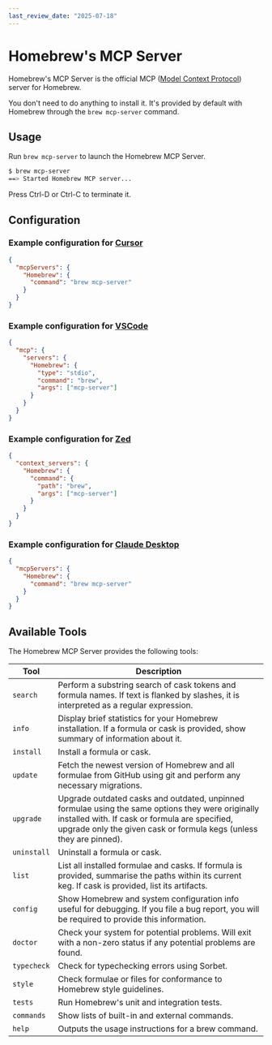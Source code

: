 ```yaml
---
last_review_date: "2025-07-18"
---
```


# Homebrew's MCP Server

Homebrew's MCP Server is the official MCP ([Model Context Protocol](https://modelcontextprotocol.io/)) server for Homebrew.

You don't need to do anything to install it.
It's provided by default with Homebrew through the `brew mcp-server` command.

## Usage

Run `brew mcp-server` to launch the Homebrew MCP Server.

```bash
$ brew mcp-server
==> Started Homebrew MCP server...
```

Press Ctrl-D or Ctrl-C to terminate it.

## Configuration

### Example configuration for [Cursor](https://www.cursor.com/)

```json
{
  "mcpServers": {
    "Homebrew": {
      "command": "brew mcp-server"
    }
  }
}
```

### Example configuration for [VSCode](https://code.visualstudio.com/)

```json
{
  "mcp": {
    "servers": {
      "Homebrew": {
        "type": "stdio",
        "command": "brew",
        "args": ["mcp-server"]
      }
    }
  }
}
```

### Example configuration for [Zed](https://github.com/zed-industries/zed)

```json
{
  "context_servers": {
    "Homebrew": {
      "command": {
        "path": "brew",
        "args": ["mcp-server"]
      }
    }
  }
}
```

### Example configuration for [Claude Desktop](https://claude.ai/download)

```json
{
  "mcpServers": {
    "Homebrew": {
      "command": "brew mcp-server"
    }
  }
}
```

## Available Tools

The Homebrew MCP Server provides the following tools:

| Tool | Description |
|------|-------------|
| `search` | Perform a substring search of cask tokens and formula names. If text is flanked by slashes, it is interpreted as a regular expression. |
| `info` | Display brief statistics for your Homebrew installation. If a formula or cask is provided, show summary of information about it. |
| `install` | Install a formula or cask. |
| `update` | Fetch the newest version of Homebrew and all formulae from GitHub using git and perform any necessary migrations. |
| `upgrade` | Upgrade outdated casks and outdated, unpinned formulae using the same options they were originally installed with. If cask or formula are specified, upgrade only the given cask or formula kegs (unless they are pinned). |
| `uninstall` | Uninstall a formula or cask. |
| `list` | List all installed formulae and casks. If formula is provided, summarise the paths within its current keg. If cask is provided, list its artifacts. |
| `config` | Show Homebrew and system configuration info useful for debugging. If you file a bug report, you will be required to provide this information. |
| `doctor` | Check your system for potential problems. Will exit with a non-zero status if any potential problems are found. |
| `typecheck` | Check for typechecking errors using Sorbet. |
| `style` | Check formulae or files for conformance to Homebrew style guidelines. |
| `tests` | Run Homebrew's unit and integration tests. |
| `commands` | Show lists of built-in and external commands. |
| `help` | Outputs the usage instructions for a brew command. |
